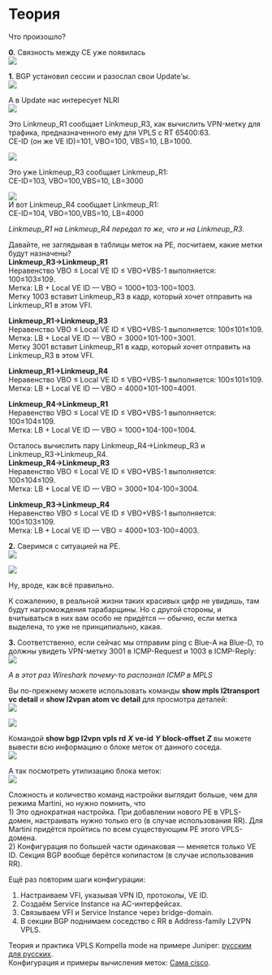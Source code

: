 # Теория 

Что произошло?

**0.** Связность между CE уже появилась  
![](https://habrastorage.org/files/a6a/125/215/a6a125215517499ab1a55c5fa211a457.PNG)

**1.** BGP установил сессии и разослал свои Update'ы.  
![](https://habrastorage.org/files/a14/428/fd3/a14428fd39ac45f99432164f0e60f676.png)

А в Update нас интересует NLRI  
![](https://habrastorage.org/files/31c/e21/92d/31ce2192dc9d4d8f99654339bbbc3828.png)

Это Linkmeup\_R1 сообщает Linkmeup\_R3, как вычислить VPN-метку для трафика, предназначенного ему для VPLS с RT 65400:63.  
CE-ID \(он же VE ID\)=101, VBO=100, VBS=10, LB=1000.

![](https://habrastorage.org/files/cae/1ec/458/cae1ec45838e447c82ce03b35ea7aceb.png)

Это уже Linkmeup\_R3 сообщает Linkmeup\_R1:  
CE-ID=103, VBO=100,VBS=10, LB=3000

![](https://habrastorage.org/files/0a3/464/ec2/0a3464ec29ce43a4bca707bc16df5f4a.png)  
И вот Linkmeup\_R4 сообщает Linkmeup\_R1:  
CE-ID=104, VBO=100,VBS=10, LB=4000

_Linkmeup\_R1 на Linkmeup\_R4 передал то же, что и на Linkmeup\_R3_.

Давайте, не заглядывая в таблицы меток на PE, посчитаем, какие метки будут назначены?  
**Linkmeup\_R3→Linkmeup\_R1**  
Неравенство VBO ≤ Local VE ID ≤ VBO+VBS-1 выполняется: 100≤103≤109.  
Метка: LB + Local VE ID — VBO = 1000+103-100=1003.  
Метку 1003 вставит Linkmeup\_R3 в кадр, который хочет отправить на Linkmeup\_R1 в этом VFI.

**Linkmeup\_R1→Linkmeup\_R3**  
Неравенство VBO ≤ Local VE ID ≤ VBO+VBS-1 выполняется: 100≤101≤109.  
Метка: LB + Local VE ID — VBO = 3000+101-100=3001.  
Метку 3001 вставит Linkmeup\_R1 в кадр, который хочет отправить на Linkmeup\_R3 в этом VFI.

**Linkmeup\_R1→Linkmeup\_R4**  
Неравенство VBO ≤ Local VE ID ≤ VBO+VBS-1 выполняется: 100≤101≤109.  
Метка: LB + Local VE ID — VBO = 4000+101-100=4001.

**Linkmeup\_R4→Linkmeup\_R1**  
Неравенство VBO ≤ Local VE ID ≤ VBO+VBS-1 выполняется: 100≤104≤109.  
Метка: LB + Local VE ID — VBO = 1000+104-100=1004.

Осталось вычислить пару Linkmeup\_R4→Linkmeup\_R3 и Linkmeup\_R3→Linkmeup\_R4.  
**Linkmeup\_R4→Linkmeup\_R3**  
Неравенство VBO ≤ Local VE ID ≤ VBO+VBS-1 выполняется: 100≤104≤109.  
Метка: LB + Local VE ID — VBO = 3000+104-100=3004.

**Linkmeup\_R3→Linkmeup\_R4**  
Неравенство VBO ≤ Local VE ID ≤ VBO+VBS-1 выполняется: 100≤103≤109.  
Метка: LB + Local VE ID — VBO = 4000+103-100=4003.

**2.** Сверимся с ситуацией на PE.  
![](https://habrastorage.org/files/905/6ad/2be/9056ad2be166481bb638f97a7acc0fac.PNG)

![](https://habrastorage.org/files/f13/c22/6c5/f13c226c56124cbfbe89b872506d9397.PNG)

Ну, вроде, как всё правильно.

К сожалению, в реальной жизни таких красивых цифр не увидишь, там будут нагромождения тарабарщины. Но с другой стороны, и вчитываться в них вам особо не придётся — обычно, если метка выделена, то уже не принципиально, какая.

**3.** Соответственно, если сейчас мы отправим ping с Blue-A на Blue-D, то должны увидеть VPN-метку 3001 в ICMP-Request и 1003 в ICMP-Reply:  
![](https://habrastorage.org/files/680/0bb/241/6800bb24140946c2b14f41a11414dc5a.PNG)

_А в этот раз Wireshark почему-то распознал ICMP в MPLS_

Вы по-прежнему можете использовать команды **show mpls l2transport vc detail** и **show l2vpan atom vc detail** для просмотра деталей:  
![](https://habrastorage.org/files/5cb/430/7c0/5cb4307c0b1d4c61839d3a8c31e38590.PNG)

![](https://habrastorage.org/files/5b1/280/e50/5b1280e5084c48a396fbf866612ebcff.PNG)

Командой **show bgp l2vpn vpls rd** _**X**_ **ve-id** _**Y**_ **block-offset** _**Z**_ вы можете вывести всю информацию о блоке меток от данного соседа.  
![](https://habrastorage.org/files/35e/021/4a7/35e0214a7e714d25a227393f9f9be79b.PNG)

А так посмотреть утилизацию блока меток:  
![](https://habrastorage.org/files/b03/dd8/7ce/b03dd87ce0594c60aca760de54afd1bd.PNG)

Сложность и количество команд настройки выглядит больше, чем для режима Martini, но нужно помнить, что  
1\) Это однократная настройка. При добавлении нового PE в VPLS-домен, настраивать нужно только его \(в случае использования RR\). Для Martini придётся пройтись по всем существующим PE этого VPLS-домена.  
2\) Конфигурация по большей части одинаковая — меняется только VE ID. Секция BGP вообще берётся копипастом \(в случае использования RR\).

Ещё раз повторим шаги конфигурации:

1. Настраиваем VFI, указывая VPN ID, протоколы, VE ID.
2. Создаём Service Instance на AC-интерфейсах.
3. Связываем VFI и Service Instance через bridge-domain.
4. В секции BGP поднимаем соседство с RR в Address-family L2VPN VPLS.

Теория и практика VPLS Kompella mode на примере Juniper: [русским для русских](https://habrahabr.ru/post/275787/).  
Конфигурация и примеры вычисления меток: [Сама cisco](http://www.cisco.com/c/en/us/support/docs/ios-nx-os-software/virtual-private-lan-services-vpls/116121-tech-vpls-bgp-00.html#anc11).

